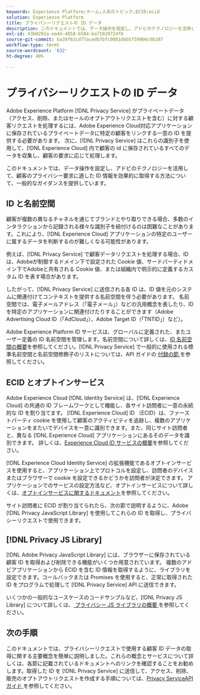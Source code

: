 ```yaml
---
keywords: Experience Platform;ホーム;人気のトピック;ECID;ecid
solution: Experience Platform
title: プライバシーリクエストの ID データ
description: このドキュメントでは、データ操作を設定し、アドビのテクノロジーを活用して、顧客のプライバシー要求に適した ID 情報を効果的に取得する方法について、一般的なガイダンスを提供しています。
exl-id: 43b0292a-ea4d-4858-b584-ba71029724f6
source-git-commit: ba39f62cd77acedb7bfc0081dbb5f59906c9b287
workflow-type: tm+mt
source-wordcount: '632'
ht-degree: 40%

---
```


# プライバシーリクエストの ID データ

Adobe Experience Platform [!DNL Privacy Service] がプライベートデータ（アクセス、削除、またはセールのオプトアウトリクエストを含む）に対する顧客リクエストを処理するには、Adobe Experience Cloud対応アプリケーションに保存されているプライベートデータに特定の顧客をリンクする一意の ID を提供する必要があります。 次に、[!DNL Privacy Service] はこれらの識別子を使用して、[!DNL Experience Cloud] 内で顧客の id に保存されているすべてのデータを収集し、顧客の要求に応じて処理します。

このドキュメントでは、データ操作を設定し、アドビのテクノロジーを活用して、顧客のプライバシー要求に適した ID 情報を効果的に取得する方法について、一般的なガイダンスを提供しています。

## ID と名前空間

顧客が複数の異なるチャネルを通じてブランドとやり取りできる場合、多数のインタラクションから記録される様々な識別子を紐付けるのは困難なことがあります。これにより、[!DNL Experience Cloud] アプリケーションの特定のユーザーに属するデータを判断するのが難しくなる可能性があります。

例えば、[!DNL Privacy Service] で顧客データリクエストを処理する場合、ID は、Adobeが制御するドメイン下で設定された Cookie 値、サードパーティドメイン下でAdobeと共有される Cookie 値、または組織内で明示的に定義するカスタム ID を表す場合があります。

したがって、[!DNL Privacy Service] に送信される各 ID は、ID 値を元のシステムに関連付けてコンテキストを提供する名前空間を伴う必要があります。 名前空間では、電子メールアドレス（「電子メール」）などの汎用概念を表したり、ID を特定のアプリケーションに関連付けたりすることができます（Adobe Advertising Cloud ID（「AdCloud」）、Adobe Target ID（「TNTID」）など）。

Adobe Experience Platform ID サービスは、グローバルに定義された、またユーザー定義の ID 名前空間を管理します。名前空間について詳しくは、[ID 名前空間の概要](../identity-service/features/namespaces.md)を参照してください。[!DNL Privacy Service] で一般的に使用される標準名前空間と名前空間修飾子のリストについては、API ガイドの [ 付録の節 ](api/appendix.md) を参照してください。

## ECID とオプトインサービス

Adobe Experience Cloud [!DNL Identity Service] は、[!DNL Experience Cloud] の共通の ID フレームワークとして機能し、各サイト訪問者に一意の永続的な ID を割り当てます。 [!DNL Experience Cloud] ID （ECID）は、ファーストパーティ cookie を使用して顧客のアクティビティを追跡し、複数のアプリケーションをまたいでデバイスを一意に識別できます。また、同じサイト訪問者と、異なる [!DNL Experience Cloud] アプリケーションにあるそのデータを識別できます。 詳しくは、[Experience Cloud ID サービスの概要](https://experienceleague.adobe.com/docs/id-service/using/intro/overview.html?lang=ja)を参照してください。

[!DNL Experience Cloud Identity Service] の拡張機能であるオプトインサービスを使用すると、アプリケーション上でプロトコルを設定し、訪問者のデバイスまたはブラウザーで cookie を設定できるかどうかを訪問者が決定できます。 アプリケーションでのサービスの設定方法など、オプトインサービスについて詳しくは、[オプトインサービスに関するドキュメント](https://experienceleague.adobe.com/docs/id-service/using/implementation/opt-in-service/optin-overview.html?lang=ja)を参照してください。

サイト訪問者に ECID が割り当てられたら、次の節で説明するように、Adobe [!DNL Privacy JavaScript Library] を使用してこれらの ID を取得し、プライバシーリクエストで使用できます。

## [!DNL Privacy JS Library]

[!DNL Adobe Privacy JavaScript Library] には、ブラウザーに保存されている顧客 ID を取得および削除できる機能がいくつか用意されています。 複数のアドビアプリケーションから ECID を含む ID 情報を取得するように、ライブラリを設定できます。コールバックまたは Promises を使用すると、正常に取得された ID をプログラムで処理して [!DNL Privacy Service] API に送信できます。

いくつかの一般的なユースケースのコードサンプルなど、[!DNL Privacy JS Library] について詳しくは、[ プライバシー JS ライブラリの概要 ](js-library.md) を参照してください。

## 次の手順

このドキュメントでは、プライバシーリクエストで使用する顧客 ID データの取得に関する主要概念を簡単に説明しました。これらの概念とサービスについて詳しくは、各節に記載されているドキュメントへのリンクを確認することをお勧めします。取得した ID を [!DNL Privacy Service] に送信して、アクセス、削除、販売のオプトアウトリクエストを作成する手順については、[Privacy ServiceAPI ガイド ](api/overview.md) を参照してください。
